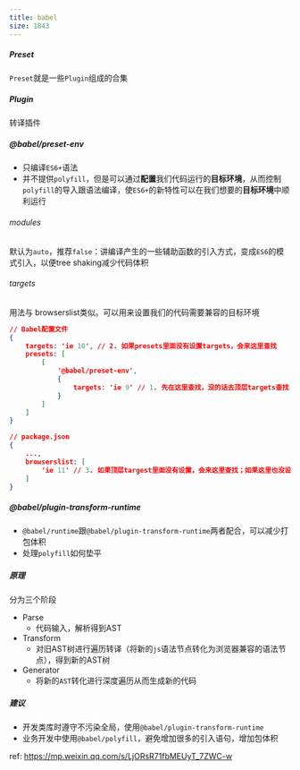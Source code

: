 ```yaml
---
title: babel
size: 1843
---
```

##### Preset

`Preset`就是一些`Plugin`组成的合集

##### Plugin

转译插件


##### @babel/preset-env
- 只编译`ES6+`语法
- 并不提供`polyfill`，但是可以通过**配置**我们代码运行的**目标环境**，从而控制`polyfill`的导入跟语法编译，使`ES6+`的新特性可以在我们想要的**目标环境**中顺利运行
###### modules
默认为`auto`，推荐`false`：讲编译产生的一些辅助函数的引入方式，变成`ES6`的模式引入，以便tree shaking减少代码体积
###### targets
用法与 browserslist类似。可以用来设置我们的代码需要兼容的目标环境
```json
// Babel配置文件
{
    targets: 'ie 10', // 2. 如果presets里面没有设置targets，会来这里查找
    presets: [
        [
            '@babel/preset-env',
            {
                targets: 'ie 9' // 1. 先在这里查找，没的话去顶层targets查找
            }
        ]
    ]
}

// package.json
{
    ...,
    browserslist: [
        'ie 11' // 3. 如果顶层targest里面没有设置，会来这里查找；如果这里也没设置，则为默认值{}
    ]
}
```

##### @babel/plugin-transform-runtime
- `@babel/runtime`跟`@babel/plugin-transform-runtime`两者配合，可以减少打包体积
- 处理`polyfill`如何垫平

##### 原理

分为三个阶段

- Parse
  - 代码输入，解析得到AST
- Transform
  - 对旧AST树进行遍历转译（将新的`js`语法节点转化为浏览器兼容的语法节点），得到新的AST树
- Generator
  - 将新的`AST`转化进行深度遍历从而生成新的代码



##### 建议

- 开发类库时遵守不污染全局，使用`@babel/plugin-transform-runtime`
- 业务开发中使用`@babel/polyfill`，避免增加很多的引入语句，增加包体积


ref:
https://mp.weixin.qq.com/s/LjORsR71fbMEUyT_7ZWC-w
